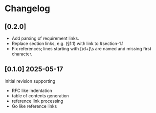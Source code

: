 # Changelog

## [0.2.0]

- Add parsing of requirement links.
- Replace section links, e.g. (§1.1) with link to #section-1.1
- Fix references; lines starting with [\d+]\s are named and
  missing first character.
  

## [0.1.0] 2025-05-17

Initial revision supporting 

- RFC like indentation
- table of contents generation
- reference link processing
- Go like reference links
